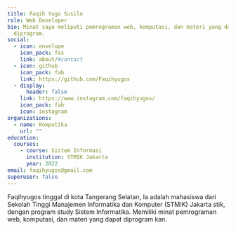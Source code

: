 ```yaml
---
title: Faqih Yugo Susilo
role: Web Developer
bio: Minat saya meliputi pemrograman web, komputasi, dan materi yang dapat
  diprogram.
social:
  - icon: envelope
    icon_pack: fas
    link: about/#contact
  - icon: github
    icon_pack: fab
    link: https://github.com/Faqihyugos
  - display:
      header: false
    link: https://www.instagram.com/faqihyugos/
    icon_pack: fab
    icon: instagram
organizations:
  - name: Komputika
    url: ""
education:
  courses:
    - course: Sistem Informasi
      institution: STMIK Jakarta
      year: 2022
email: faqihyugos@gmail.com
superuser: false
---
```

Faqihyugos tinggal di kota Tangerang Selatan, Ia adalah mahasiswa dari Sekolah Tinggi Manajemen Informatika dan Komputer (STMIK) Jakarta stik, dengan program study Sistem Informatika. Memiliki minat pemrograman web, komputasi, dan materi yang dapat diprogram kan.